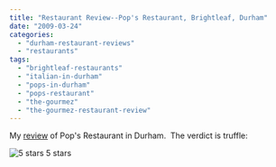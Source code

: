 ```yaml
---
title: "Restaurant Review--Pop's Restaurant, Brightleaf, Durham"
date: "2009-03-24"
categories:
  - "durham-restaurant-reviews"
  - "restaurants"
tags:
  - "brightleaf-restaurants"
  - "italian-in-durham"
  - "pops-in-durham"
  - "pops-restaurant"
  - "the-gourmez"
  - "the-gourmez-restaurant-review"
---
```


My [review](http://www.thegourmez.com/gourmez/restaurants/review.php?id=33&type=) of Pop's Restaurant in Durham.  The verdict is truffle:




<div class="caption">

![5 stars](http://s3.amazonaws.com/thegourmez-wpmedia/2009/02/rating_truffle1.gif "rating_truffle1") 5 stars</div>

